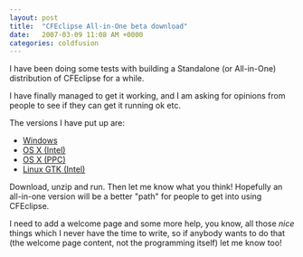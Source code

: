 ```yaml
---
layout: post
title:  "CFEclipse All-in-One beta download"
date:   2007-03-09 11:08 AM +0000
categories: coldfusion
---
```

I have been doing some tests with building a Standalone (or All-in-One) distribution of CFEclipse for a while.

I have finally managed to get it working, and I am asking for opinions from people to see if they can get it running ok etc.

The versions I have put up are:

<ul>
	<li><a href="http://www.cfeclipse.org/download/">Windows</a></li>
	<li><a href="http://www.cfeclipse.org/download/">OS X (Intel)</a></li>
	<li><a href="http://www.cfeclipse.org/download/">OS X (PPC)</a></li>
	<li><a href="http://www.cfeclipse.org/download/">Linux GTK (Intel)</a></li>
</ul>

Download, unzip and run. Then let me know what you think! Hopefully an all-in-one version will be a better "path" for people to get into using CFEclipse. 

I need to add a welcome page and some more help, you know, all those *nice* things which I never have the time to write, so if anybody wants to do that (the welcome page content, not the programming itself) let me know too!